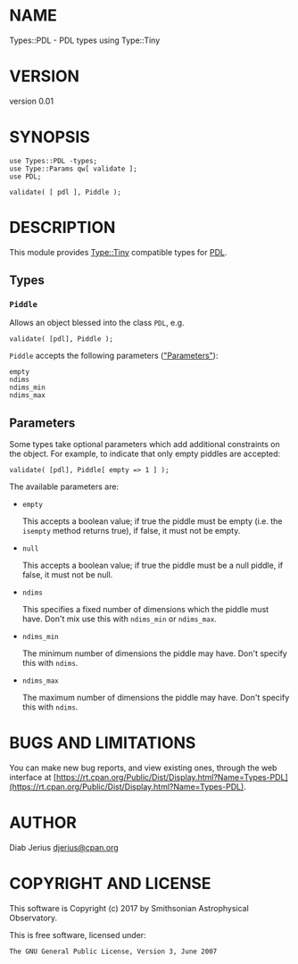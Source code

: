 # NAME

Types::PDL - PDL types using Type::Tiny

# VERSION

version 0.01

# SYNOPSIS

    use Types::PDL -types;
    use Type::Params qw[ validate ];
    use PDL;

    validate( [ pdl ], Piddle );

# DESCRIPTION

This module provides [Type::Tiny](https://metacpan.org/pod/Type::Tiny) compatible types for [PDL](https://metacpan.org/pod/PDL).

## Types

### `Piddle`

Allows an object blessed into the class `PDL`, e.g.

    validate( [pdl], Piddle );

`Piddle` accepts the following parameters (["Parameters"](#parameters)):

    empty
    ndims
    ndims_min
    ndims_max

## Parameters

Some types take optional parameters which add additional constraints on
the object.  For example, to indicate that only empty piddles are accepted:

    validate( [pdl], Piddle[ empty => 1 ] );

The available parameters are:

- `empty`

    This accepts a boolean value; if true the piddle must be empty
    (i.e. the `isempty` method returns true), if false, it must not be
    empty.

- `null`

    This accepts a boolean value; if true the piddle must be a null piddle, if false, it must not be
    null.

- `ndims`

    This specifies a fixed number of dimensions which the piddle must have. Don't mix use this
    with `ndims_min` or `ndims_max`.

- `ndims_min`

    The minimum number of dimensions the piddle may have. Don't specify this with `ndims`.

- `ndims_max`

    The maximum number of dimensions the piddle may have. Don't specify this with `ndims`.

# BUGS AND LIMITATIONS

You can make new bug reports, and view existing ones, through the
web interface at [https://rt.cpan.org/Public/Dist/Display.html?Name=Types-PDL](https://rt.cpan.org/Public/Dist/Display.html?Name=Types-PDL).

# AUTHOR

Diab Jerius <djerius@cpan.org>

# COPYRIGHT AND LICENSE

This software is Copyright (c) 2017 by Smithsonian Astrophysical Observatory.

This is free software, licensed under:

    The GNU General Public License, Version 3, June 2007
